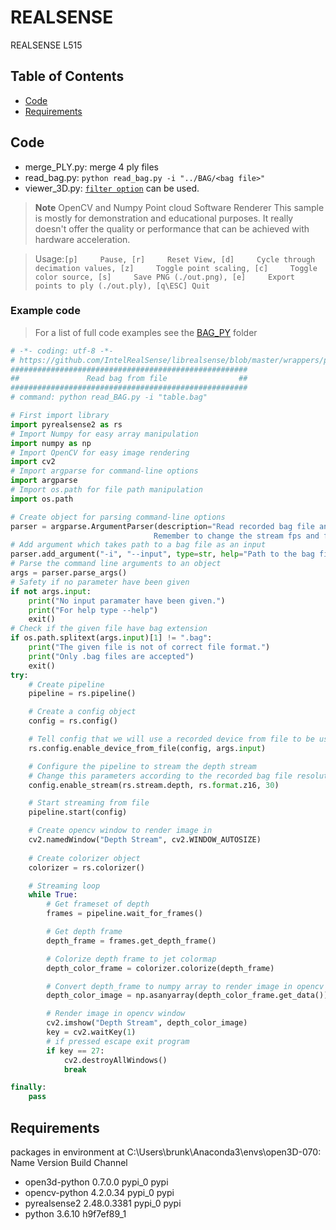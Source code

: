 # REALSENSE
REALSENSE L515

## Table of Contents
- [Code](#code)
- [Requirements](#requirements)

## Code
- merge_PLY.py: merge 4 ply files
- read_bag.py: `python read_bag.py -i "../BAG/<bag file>"`
- viewer_3D.py: [`filter option`](https://github.com/IntelRealSense/librealsense/blob/jupyter/notebooks/depth_filters.ipynb) can be used.
>**Note**
OpenCV and Numpy Point cloud Software Renderer
This sample is mostly for demonstration and educational purposes.
It really doesn't offer the quality or performance that can be
achieved with hardware acceleration.

> Usage:`[p]     Pause, [r]     Reset View, [d]     Cycle through decimation values, [z]     Toggle point scaling, [c]     Toggle color source, [s]     Save PNG (./out.png), [e]     Export points to ply (./out.ply), [q\ESC] Quit`
### Example code
> For a list of full code examples see the [BAG_PY](./BAG_PY) folder
```python
# -*- coding: utf-8 -*-
# https://github.com/IntelRealSense/librealsense/blob/master/wrappers/python/examples/read_bag_example.py
#####################################################
##               Read bag from file                ##
#####################################################
# command: python read_BAG.py -i "table.bag"

# First import library
import pyrealsense2 as rs
# Import Numpy for easy array manipulation
import numpy as np
# Import OpenCV for easy image rendering
import cv2
# Import argparse for command-line options
import argparse
# Import os.path for file path manipulation
import os.path

# Create object for parsing command-line options
parser = argparse.ArgumentParser(description="Read recorded bag file and display depth stream in jet colormap.\
                                Remember to change the stream fps and format to match the recorded.")
# Add argument which takes path to a bag file as an input
parser.add_argument("-i", "--input", type=str, help="Path to the bag file")
# Parse the command line arguments to an object
args = parser.parse_args()
# Safety if no parameter have been given
if not args.input:
    print("No input paramater have been given.")
    print("For help type --help")
    exit()
# Check if the given file have bag extension
if os.path.splitext(args.input)[1] != ".bag":
    print("The given file is not of correct file format.")
    print("Only .bag files are accepted")
    exit()
try:
    # Create pipeline
    pipeline = rs.pipeline()

    # Create a config object
    config = rs.config()

    # Tell config that we will use a recorded device from file to be used by the pipeline through playback.
    rs.config.enable_device_from_file(config, args.input)

    # Configure the pipeline to stream the depth stream
    # Change this parameters according to the recorded bag file resolution
    config.enable_stream(rs.stream.depth, rs.format.z16, 30)

    # Start streaming from file
    pipeline.start(config)

    # Create opencv window to render image in
    cv2.namedWindow("Depth Stream", cv2.WINDOW_AUTOSIZE)
    
    # Create colorizer object
    colorizer = rs.colorizer()

    # Streaming loop
    while True:
        # Get frameset of depth
        frames = pipeline.wait_for_frames()

        # Get depth frame
        depth_frame = frames.get_depth_frame()

        # Colorize depth frame to jet colormap
        depth_color_frame = colorizer.colorize(depth_frame)

        # Convert depth_frame to numpy array to render image in opencv
        depth_color_image = np.asanyarray(depth_color_frame.get_data())

        # Render image in opencv window
        cv2.imshow("Depth Stream", depth_color_image)
        key = cv2.waitKey(1)
        # if pressed escape exit program
        if key == 27:
            cv2.destroyAllWindows()
            break

finally:
    pass
```


## Requirements
 packages in environment at C:\Users\brunk\Anaconda3\envs\open3D-070:
Name                    Version                   Build  Channel
- open3d-python             0.7.0.0                  pypi_0    pypi
- opencv-python             4.2.0.34                 pypi_0    pypi
- pyrealsense2              2.48.0.3381              pypi_0    pypi
- python                    3.6.10               h9f7ef89_1

